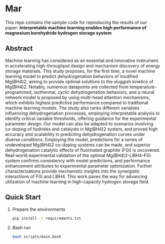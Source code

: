 # Mar
This repo contains the sample code for reproducing the results of our paper: **Interpretable machine learning enables high performance of magnesium borohydride hydrogen storage system**

## Abstract

Machine learning has considered as an essential and innovative instrument in accelerating high-throughput design and mechanism discovery of energy storage materials. This study proposes, for the first time, a novel machine learning model to predict dehydrogenation behaviors of modified Mg(BH4)2, aiming to provide optimal solutions to the sluggish kinetics of Mg(BH4)2. Notably, numerous datapoints are collected from temperature-programmed, isothermal, cyclic dehydrogenation behaviors, and a neural network model is proposed by using multi-head attention mechanisms, which exhibits highest predictive performance compared to traditional machine learning models. The study also ranks different variables influencing dehydrogenation processes, employing interpretable analysis to identify critical variable thresholds, offering guidance for the experimental parameter design. Our model can also be adapted to scenarios involving co-doping of hydrides and catalysts in Mg(BH4)2 system, and proved high accuracy and scalability in predicting dehydrogenation curves under diverse conditions. Employing the model, predictions for a series of undeveloped Mg(BH4)2 co-doping systems can be made, and superior dehydrogenation catalytic effects of fluorinated graphite (FGi) is uncovered. Real-world experimental validation of the optimal Mg(BH4)2-LiBH4-FGi system confirms consistency with model predictions, and performance enhancement attributes to experimental parameter optimization. Further characterizations provide mechanistic insights into the synergistic interactions of FGi and LiBH4. This work paves the way for advancing utilization of machine learning in high-capacity hydrogen storage field.

## Quick Start

1. Prepare the environments

   ```bash
   pip install -r requirements.txt
   ```

2. Bash run

   ```bash
   bash scripts/main.bash
   ```

   


